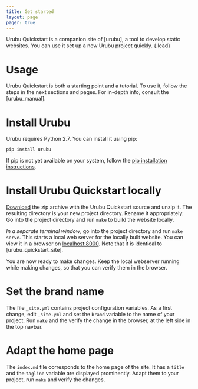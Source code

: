 ```yaml
---
title: Get started  
layout: page 
pager: true
---
```



Urubu Quickstart is a companion site of [urubu], a tool to develop static
websites.  You can use it set up a new Urubu project quickly. 
{.lead}

Usage
=====

Urubu Quickstart is both a starting point and a tutorial.  To use it, follow
the steps in the next sections and pages.  For in-depth info, consult the
[urubu_manual].

Install Urubu
=============

Urubu requires Python 2.7. You can install it using pip: 

```
pip install urubu
```

If pip is not yet available on your system, follow the [pip installation
instructions][pip_install].

[pip_install]: http://www.pip-installer.org/en/latest/installing.html

Install Urubu Quickstart locally
================================

[Download][urubu_quickstart_archive] the zip archive with the Urubu Quickstart
source and unzip it. The resulting directory is your new project directory.
Rename it appropriately.  Go into the project directory and run `make` to
build the website locally.

[urubu_quickstart_archive]: https://github.com/jandecaluwe/urubu-quickstart/archive/master.zip

*In a separate terminal window*, go into the project directory and run `make
serve`.  This starts a local web server for the locally built website.  You can
view it in a browser on [localhost:8000](http://localhost:8000).  Note that it
is identical to [urubu_quickstart_site]. 

You are now ready to make changes. Keep the local webserver running while
making changes, so that you can verify them in the browser.

Set the brand name
==================

The file `_site.yml` contains project configuration variables.  As a first
change, edit `_site.yml` and set the `brand` variable to the name of your
project. Run `make` and the verify the change in the browser, at the left side
in the top navbar. 

Adapt the home page
===================

The `index.md` file corresponds to the home page of the site. It has a `title`
and the `tagline` variable are displayed prominently. Adapt them
to your project, run `make` and verify the changes.

